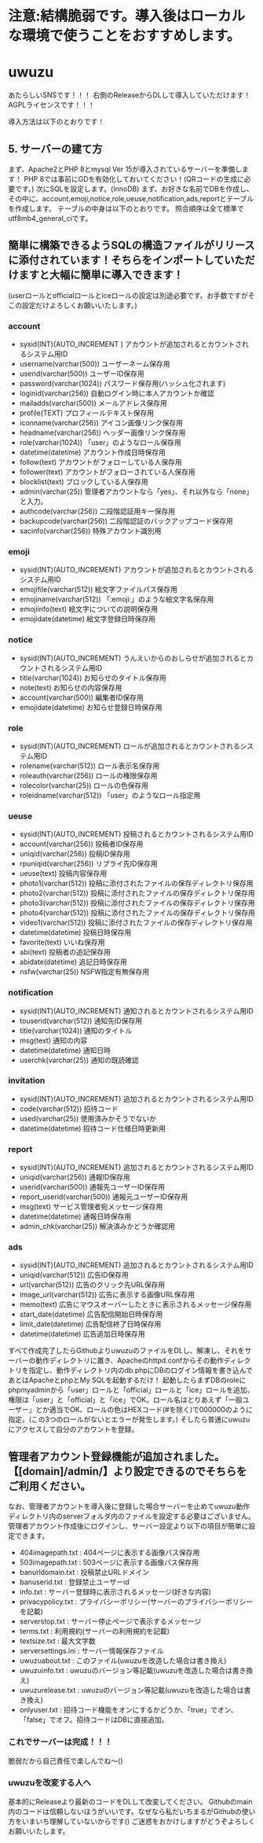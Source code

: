 # 注意:結構脆弱です。導入後はローカルな環境で使うことをおすすめします。

# uwuzu
あたらしいSNSです！！！
右側のReleaseからDLして導入していただけます！
AGPLライセンスです！！！

導入方法は以下のとおりです！


## 5. サーバーの建て方
まず、Apache2とPHP 8とmysql Ver 15が導入されているサーバーを準備します！
PHP 8では事前にGDを有効化しておいてください！(QRコードの生成に必要です。)
次にSQLを設定します。(InnoDB)
まず、お好きな名前でDBを作成し、その中に、account,emoji,notice,role,ueuse,notification,ads,reportとテーブルを作成します。
テーブルの中身は以下のとおりです。
照合順序は全て標準でutf8mb4_general_ciです。

## 簡単に構築できるようSQLの構造ファイルがリリースに添付されています！そちらをインポートしていただけますと大幅に簡単に導入できます！
(userロールとofficialロールとiceロールの設定は別途必要です。お手数ですがそこの設定だけよろしくお願いいたします。)


### account
- sysid(INT)(AUTO_INCREMENT	) アカウントが追加されるとカウントされるシステム用ID
- username(varchar(500)) ユーザーネーム保存用
- userid(varchar(500)) ユーザーID保存用
- password(varchar(1024)) パスワード保存用(ハッシュ化されます)
- loginid(varchar(256)) 自動ログイン時に本人アカウントか確認
- mailadds(varchar(500)) メールアドレス保存用
- profile(TEXT) プロフィールテキスト保存用
- iconname(varchar(256)) アイコン画像リンク保存用
- headname(varchar(256)) ヘッダー画像リンク保存用
- role(varchar(1024)) 「user」のようなロール保存用
- datetime(datetime) アカウント作成日時保存用
- follow(text) アカウントがフォローしている人保存用
- follower(text) アカウントがフォローされている人保存用
- blocklist(text) ブロックしている人保存用
- admin(varchar(25)) 管理者アカウントなら「yes」、それ以外なら「none」と入力。
- authcode(varchar(256)) 二段階認証用キー保存用
- backupcode(varchar(256)) 二段階認証のバックアップコード保存用
- sacinfo(varchar(256)) 特殊アカウント識別用

### emoji
- sysid(INT)(AUTO_INCREMENT) アカウントが追加されるとカウントされるシステム用ID
- emojifile(varchar(512)) 絵文字ファイルパス保存用
- emojiname(varchar(512)) 「:emoji:」のような絵文字名保存用
- emojiinfo(text) 絵文字についての説明保存用
- emojidate(datetime) 絵文字登録日時保存用

### notice
- sysid(INT)(AUTO_INCREMENT) うんえいからのおしらせが追加されるとカウントされるシステム用ID
- title(varchar(1024)) お知らせのタイトル保存用
- note(text) お知らせの内容保存用
- account(varchar(500)) 編集者ID保存用
- emojidate(datetime) お知らせ登録日時保存用

### role
- sysid(INT)(AUTO_INCREMENT) ロールが追加されるとカウントされるシステム用ID
- rolename(varchar(512)) ロール表示名保存用
- roleauth(varchar(256)) ロールの権限保存用
- rolecolor(varchar(25)) ロールの色保存用
- roleidname(varchar(512)) 「user」のようなロール指定用

### ueuse
- sysid(INT)(AUTO_INCREMENT) 投稿されるとカウントされるシステム用ID
- account(varchar(256)) 投稿者ID保存用
- uniqid(varchar(256)) 投稿ID保存用
- rpuniqid(varchar(256)) リプライ先ID保存用
- ueuse(text) 投稿内容保存用
- photo1(varchar(512)) 投稿に添付されたファイルの保存ディレクトリ保存用
- photo2(varchar(512)) 投稿に添付されたファイルの保存ディレクトリ保存用
- photo3(varchar(512)) 投稿に添付されたファイルの保存ディレクトリ保存用
- photo4(varchar(512)) 投稿に添付されたファイルの保存ディレクトリ保存用
- video1(varchar(512)) 投稿に添付されたファイルの保存ディレクトリ保存用
- datetime(datetime) 投稿日時保存用
- favorite(text) いいね保存用
- abi(text) 投稿者の追記保存用
- abidate(datetime) 追記日時保存用
- nsfw(varchar(25)) NSFW指定有無保存用

### notification
- sysid(INT)(AUTO_INCREMENT) 通知されるとカウントされるシステム用ID
- touserid(varchar(512)) 通知先ID保存用
- title(varchar(1024)) 通知のタイトル
- msg(text) 通知の内容
- datetime(datetime) 通知日時
- userchk(varchar(25)) 通知の既読確認

### invitation
- sysid(INT)(AUTO_INCREMENT) 追加されるとカウントされるシステム用ID
- code(varchar(512)) 招待コード
- used(varchar(25)) 使用済みかそうでないか
- datetime(datetime) 招待コード仕様日時更新用

### report
- sysid(INT)(AUTO_INCREMENT) 追加されるとカウントされるシステム用ID
- uniqid(varchar(256)) 通報ID保存用
- userid(varchar(500)) 通報先ユーザーID保存用
- report_userid(varchar(500)) 通報元ユーザーID保存用
- msg(text) サービス管理者宛メッセージ保存用
- datetime(datetime) 通報日時保存用
- admin_chk(varchar(25)) 解決済みかどうか確認用

### ads
- sysid(INT)(AUTO_INCREMENT) 追加されるとカウントされるシステム用ID
- uniqid(varchar(512)) 広告ID保存用
- url(varchar(512)) 広告のクリック先URL保存用
- image_url(varchar(512)) 広告に表示する画像URL保存用
- memo(text) 広告にマウスオーバーしたときに表示されるメッセージ保存用
- start_date(datetime) 広告配信開始日時保存用
- limit_date(datetime) 広告配信終了日時保存用
- datetime(datetime) 広告追加日時保存用

すべて作成完了したらGithubよりuwuzuのファイルをDLし、解凍し、それをサーバーの動作ディレクトリに置き、Apacheのhttpd.confからその動作ディレクトリを指定し、動作ディレクトリ内のdb.phpにDBのログイン情報を書き込んであとはApacheとphpとMy SQLを起動するだけ！
起動したらまずDBのroleにphpmyadminから「user」ロールと「official」ロールと「ice」ロールを追加、権限は「user」と「official」と「ice」でOK。ロール名はとりあえず「一般ユーザー」とか適当でOK、ロールの色はHEXコード(#を除く)で000000のように指定。(この3つのロールがないとエラーが発生します。)
そしたら普通にuwuzuにアクセスして自分のアカウントを登録。
## 管理者アカウント登録機能が追加されました。【[domain]/admin/】より設定できるのでそちらをご利用ください。
なお、管理者アカウントを導入後に登録した場合サーバーを止めてuwuzu動作ディレクトリ内のserverフォルダ内のファイルを設定する必要はございません。
管理者アカウント作成後にログインし、サーバー設定より以下の項目が簡単に設定できます。

- 404imagepath.txt : 404ページに表示する画像パス保存用
- 503imagepath.txt : 503ページに表示する画像パス保存用
- banurldomain.txt : 投稿禁止URLドメイン
- banuserid.txt : 登録禁止ユーザーid
- info.txt : サーバー登録時に表示されるメッセージ(好きな内容)
- privacypolicy.txt : プライバシーポリシー(サーバーのプライバシーポリシーを記載)
- serverstop.txt : サーバー停止ページで表示するメッセージ
- terms.txt : 利用規約(サーバーの利用規約を記載)
- textsize.txt : 最大文字数
- serversettings.ini : サーバー情報保存ファイル
- uwuzuabout.txt : このファイル(uwuzuを改造した場合は書き換え)
- uwuzuinfo.txt : uwuzuのバージョン等記載(uwuzuを改造した場合は書き換え)
- uwuzurelease.txt : uwuzuのバージョン等記載(uwuzuを改造した場合は書き換え)
- onlyuser.txt : 招待コード機能をオンにするかどうか、「true」でオン、「false」でオフ。招待コードはDBに直接追加。

### これでサーバーは完成！！！
脆弱だから自己責任で楽しんでね～()

### uwuzuを改変する人へ
基本的にReleaseより最新のコードをDLして改変してください。
Githubのmain内のコードは信頼しないほうがいいです。なぜなら私だいちまるがGithubの使い方をいまいち理解していないからです()
ご迷惑をおかけしますがどうぞよろしくお願いいたします。
